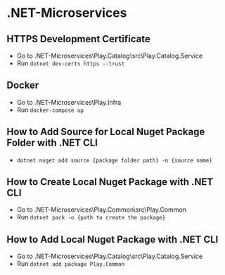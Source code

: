 # .NET-Microservices

## HTTPS Development Certificate
- Go to .NET-Microservices\Play.Catalog\src\Play.Catalog.Service
- Run `dotnet dev-certs https --trust`

## Docker
- Go to .NET-Microservices\Play.Infra
- Run `docker-compose up`

## How to Add Source for Local Nuget Package Folder with .NET CLI
- `dotnet nuget add source {package folder path} -n {source name}`

## How to Create Local Nuget Package with .NET CLI
- Go to .NET-Microservices\Play.Common\src\Play.Common
- Run `dotnet pack -o {path to create the package}`

## How to Add Local Nuget Package with .NET CLI
- Go to .NET-Microservices\Play.Catalog\src\Play.Catalog.Service
- Run `dotnet add package Play.Common`
